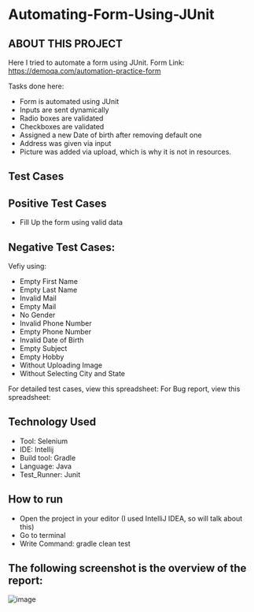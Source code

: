 # Automating-Form-Using-JUnit

## ABOUT THIS PROJECT
  Here I tried to automate a form using JUnit.
  Form Link: https://demoqa.com/automation-practice-form
  
  Tasks done here:
  - Form is automated using JUnit
  - Inputs are sent dynamically
  - Radio boxes are validated
  - Checkboxes are validated
  - Assigned a new Date of birth after removing default one
  - Address was given via input
  - Picture was added via upload, which is why it is not in resources.
  
## Test Cases  
## Positive Test Cases

  - Fill Up the form using valid data
  
## Negative Test Cases:

  Vefiy using:
  - Empty First Name
  - Empty Last Name
  - Invalid Mail
  - Empty Mail
  - No Gender
  - Invalid Phone Number
  - Empty Phone Number
  - Invalid Date of Birth
  - Empty Subject
  - Empty Hobby
  - Without Uploading Image
  - Without Selecting City and State
  
For detailed test cases, view this spreadsheet: 
For Bug report, view this spreadsheet: 

## Technology Used
  - Tool: Selenium
  - IDE: Intellij
  - Build tool: Gradle
  - Language: Java
  - Test_Runner: Junit
  
## How to run
  - Open the project in your editor (I used IntelliJ IDEA, so will talk about this)
  - Go to terminal
  - Write Command: gradle clean test
  
## The following screenshot is the overview of the report:
![image](https://user-images.githubusercontent.com/52327199/202682897-806ac7d2-a9af-43b7-84ef-7fa79a477682.png)
